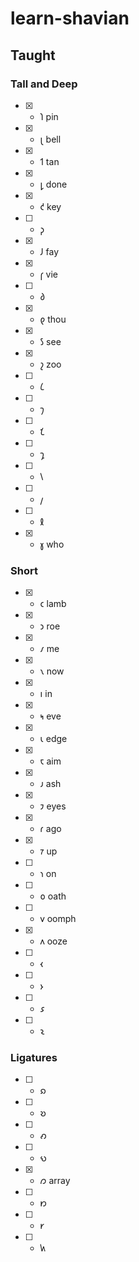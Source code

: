 # learn-shavian

## Taught
### Tall and Deep
- [x] - 𐑐 pin
- [x] - 𐑚 bell
- [x] - 𐑑 tan
- [x] - 𐑛 done
- [x] - 𐑒 key
- [ ] - 𐑜	
- [x] - 𐑓 fay
- [x] - 𐑝 vie
- [ ] - 𐑔	
- [x] - 𐑞 thou
- [x] - 𐑕 see
- [x] - 𐑟 zoo
- [ ] - 𐑖	
- [ ] - 𐑠	
- [ ] - 𐑗	
- [ ] - 𐑡	
- [ ] - 𐑘	
- [ ] - 𐑢	
- [ ] - 𐑙	
- [x] - 𐑣 who
### Short
- [x] - 𐑤 lamb
- [x] - 𐑮 roe
- [x] - 𐑥 me
- [x] - 𐑯 now
- [x] - 𐑦 in
- [x] - 𐑰 eve
- [x] - 𐑧 edge
- [x] - 𐑱 aim
- [x] - 𐑨 ash
- [x] - 𐑲 eyes
- [x] - 𐑩 ago
- [x] - 𐑳 up
- [ ] - 𐑪 on
- [ ] - 𐑴 oath
- [ ] - 𐑫 oomph
- [x] - 𐑵 ooze
- [ ] - 𐑬	
- [ ] - 𐑶	
- [ ] - 𐑭	
- [ ] - 𐑷
### Ligatures
- [ ] - 𐑸	
- [ ] - 𐑹	
- [ ] - 𐑺	
- [ ] - 𐑻	
- [x] - 𐑼 array
- [ ] - 𐑽	
- [ ] - 𐑾	
- [ ] - 𐑿
